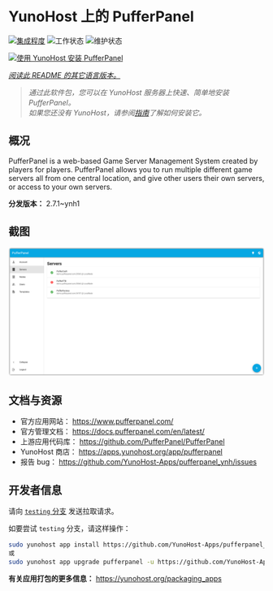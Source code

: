 <!--
注意：此 README 由 <https://github.com/YunoHost/apps/tree/master/tools/readme_generator> 自动生成
请勿手动编辑。
-->

# YunoHost 上的 PufferPanel

[![集成程度](https://apps.yunohost.org/badge/integration/pufferpanel)](https://ci-apps.yunohost.org/ci/apps/pufferpanel/)
![工作状态](https://apps.yunohost.org/badge/state/pufferpanel)
![维护状态](https://apps.yunohost.org/badge/maintained/pufferpanel)

[![使用 YunoHost 安装 PufferPanel](https://install-app.yunohost.org/install-with-yunohost.svg)](https://install-app.yunohost.org/?app=pufferpanel)

*[阅读此 README 的其它语言版本。](./ALL_README.md)*

> *通过此软件包，您可以在 YunoHost 服务器上快速、简单地安装 PufferPanel。*  
> *如果您还没有 YunoHost，请参阅[指南](https://yunohost.org/install)了解如何安装它。*

## 概况

PufferPanel is a web-based Game Server Management System created by players for players. PufferPanel allows you to run multiple different game servers all from one central location, and give other users their own servers, or access to your own servers.


**分发版本：** 2.7.1~ynh1

## 截图

![PufferPanel 的截图](./doc/screenshots/serverlist.png)

## 文档与资源

- 官方应用网站： <https://www.pufferpanel.com/>
- 官方管理文档： <https://docs.pufferpanel.com/en/latest/>
- 上游应用代码库： <https://github.com/PufferPanel/PufferPanel>
- YunoHost 商店： <https://apps.yunohost.org/app/pufferpanel>
- 报告 bug： <https://github.com/YunoHost-Apps/pufferpanel_ynh/issues>

## 开发者信息

请向 [`testing` 分支](https://github.com/YunoHost-Apps/pufferpanel_ynh/tree/testing) 发送拉取请求。

如要尝试 `testing` 分支，请这样操作：

```bash
sudo yunohost app install https://github.com/YunoHost-Apps/pufferpanel_ynh/tree/testing --debug
或
sudo yunohost app upgrade pufferpanel -u https://github.com/YunoHost-Apps/pufferpanel_ynh/tree/testing --debug
```

**有关应用打包的更多信息：** <https://yunohost.org/packaging_apps>
